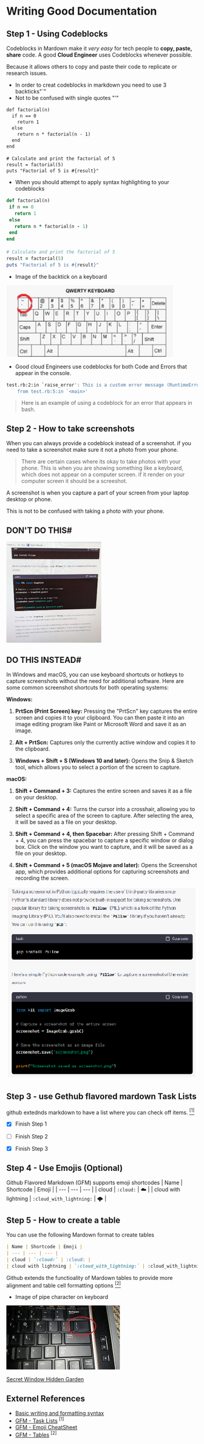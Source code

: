 # Writing Good Documentation

## Step 1 - Using Codeblocks

Codeblocks in Mardown make it *very easy* for tech people to **copy, paste, share** code.
A good __Cloud Engineer__ uses Codeblocks whenever possible.

Because it allows others to copy and paste their code to replicate or research issues.

- In order to creat codeblocks in markdown you need to use 3 backticks"`"
- Not to be confused with single quotes "'"

```
def factorial(n)
  if n == 0
    return 1
  else
    return n * factorial(n - 1)
  end
end

# Calculate and print the factorial of 5
result = factorial(5)
puts "Factorial of 5 is #{result}"
```

- When you should attempt to apply syntax highlighting to your codeblocks

 ```ruby
def factorial(n)
  if n == 0
    return 1
  else
    return n * factorial(n - 1)
  end
end

# Calculate and print the factorial of 5
result = factorial(5)
puts "Factorial of 5 is #{result}"
```

- Image of the backtick on a keyboard
  
![backtick](assets/backtick.png)


- Good cloud Engineers use codeblocks for both Code and Errors that appear in the console.

```bash
test.rb:2:in `raise_error': This is a custom error message (RuntimeError)
	from test.rb:5:in `<main>'
```
> Here is an example of using a codeblock for an error that appears in bash.


## Step 2 - How to take screenshots

When you can always provide a codeblock instead of a screenshot.
if you need to take a screenshot make sure it not a photo from your phone.

> There are certain cases where its okay to take photos with your phone. This is when you are showing something like a keyboard, which does not appear on a computer screen.
> if it render on your computer screen it should be a screeshot.

A screenshot is when you capture a part of your screen from your laptop desktop or phone.

This is not to be confused with taking a photo with your phone.

## DON'T DO THIS#

<img width="250px" src="assets/cellphone.jpg">

## DO THIS INSTEAD#

In Windows and macOS, you can use keyboard shortcuts or hotkeys to capture screenshots without the need for additional software. Here are some common screenshot shortcuts for both operating systems:

**Windows:**

1. **PrtScn (Print Screen) key:** Pressing the "PrtScn" key captures the entire screen and copies it to your clipboard. You can then paste it into an image editing program like Paint or Microsoft Word and save it as an image.

2. **Alt + PrtScn:** Captures only the currently active window and copies it to the clipboard.

3. **Windows + Shift + S (Windows 10 and later):** Opens the Snip & Sketch tool, which allows you to select a portion of the screen to capture.

**macOS:**

1. **Shift + Command + 3:** Captures the entire screen and saves it as a file on your desktop.

2. **Shift + Command + 4:** Turns the cursor into a crosshair, allowing you to select a specific area of the screen to capture. After selecting the area, it will be saved as a file on your desktop.

3. **Shift + Command + 4, then Spacebar:** After pressing Shift + Command + 4, you can press the spacebar to capture a specific window or dialog box. Click on the window you want to capture, and it will be saved as a file on your desktop.

4. **Shift + Command + 5 (macOS Mojave and later):** Opens the Screenshot app, which provides additional options for capturing screenshots and recording the screen.

![Computers-screenshot](assets/screenshot.png)

## Step 3 - use Gethub flavored mardown Task Lists

github extednds markdown to have a list where you can check off items. [<sup>[1]</sup>](#externel-references)

- [x] Finish Step 1
- [ ] Finish Step 2
- [x] Finish Step 3


## Step 4 - Use Emojis (Optional)

Github Flavored Markdown (GFM) supports emoji shortcodes
| Name | Shortcode | Emoji |
| --- | --- | --- |
| cloud | `:cloud:` | :cloud: |
| cloud with lightning | `:cloud_with_lightning:` | :cloud_with_lightning: |


## Step 5 - How to create a table

You can use the following Mardown format to create tables
```md
| Name | Shortcode | Emoji |
| --- | --- | --- |
| cloud | `:cloud:` | :cloud: |
| cloud with lightning | `:cloud_with_lightning:` | :cloud_with_lightning |
```
Github extends the functioality of Mardown tables to provide more alignment and table cell formatting options [<sup>[2]</sup>](#externel-references)

- Image of pipe character on keyboard

![Image of pip character on keyboard](assets/pipe.jpg)

[Secret Window Hidden Garden](secret-window/hidden-garden.md)


  ##   Externel References
  
  - [Basic writing and formatting syntax](https://docs.github.com/en/get-started/writing-on-github/getting-started-with-writing-and-formatting-on-github/basic-writing-and-formatting-syntax#images)
  - [GFM - Task Lists](https://docs.github.com/en/get-started/writing-on-github/getting-started-with-writing-and-formatting-on-github/basic-writing-and-formatting-syntax#task-lists) <sup>[1]</sup>
  - [GFM - Emoji CheatSheet](https://github.com/ikatyang/emoji-cheat-sheet)
  - [GFM - Tables](https://github.github.com/gfm/#tables-extension-) <sup>[2]</sup>




